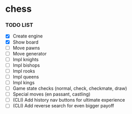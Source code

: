 # chess

### TODO LIST

- [x] Create engine
- [x] Show board
- [ ] Move pawns
- [ ] Move generator
- [ ] Impl knights
- [ ] Impl bishops
- [ ] Impl rooks
- [ ] Impl queens
- [ ] Impl kings
- [ ] Game state checks (normal, check, checkmate, draw)
- [ ] Special moves (en passant, castling)
- [ ] (CLI) Add history nav buttons for ultimate experience
- [ ] (CLI) Add reverse search for even bigger payoff
